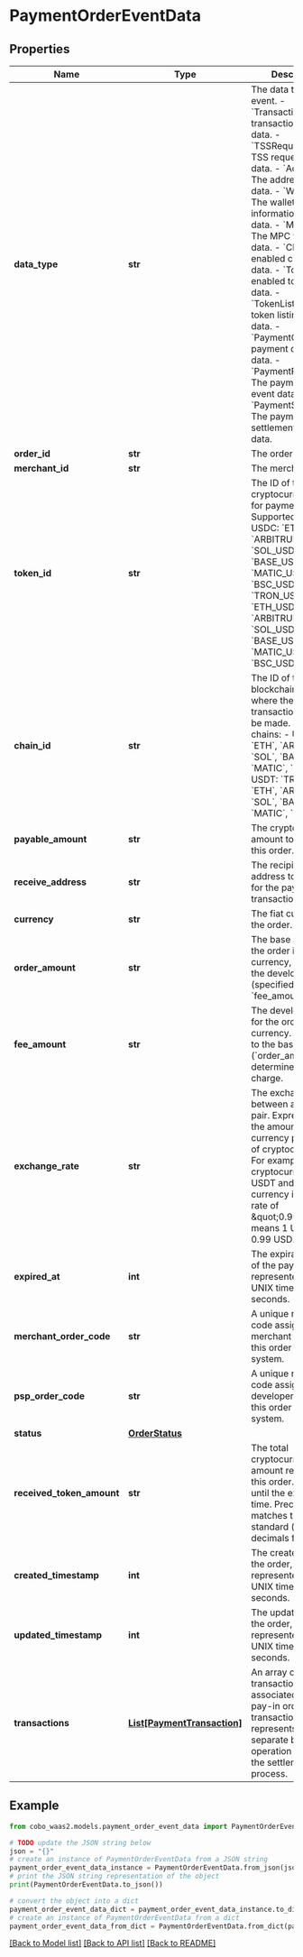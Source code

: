 # PaymentOrderEventData


## Properties

Name | Type | Description | Notes
------------ | ------------- | ------------- | -------------
**data_type** | **str** |  The data type of the event. - &#x60;Transaction&#x60;: The transaction event data. - &#x60;TSSRequest&#x60;: The TSS request event data. - &#x60;Addresses&#x60;: The addresses event data. - &#x60;WalletInfo&#x60;: The wallet information event data. - &#x60;MPCVault&#x60;: The MPC vault event data. - &#x60;Chains&#x60;: The enabled chain event data. - &#x60;Tokens&#x60;: The enabled token event data. - &#x60;TokenListing&#x60;: The token listing event data.        - &#x60;PaymentOrder&#x60;: The payment order event data. - &#x60;PaymentRefund&#x60;: The payment refund event data. - &#x60;PaymentSettlement&#x60;: The payment settlement event data. | 
**order_id** | **str** | The order ID. | 
**merchant_id** | **str** | The merchant ID. | [optional] 
**token_id** | **str** |  The ID of the cryptocurrency used for payment. Supported tokens:  - USDC: &#x60;ETH_USDC&#x60;, &#x60;ARBITRUM_USDC&#x60;, &#x60;SOL_USDC&#x60;, &#x60;BASE_USDC&#x60;, &#x60;MATIC_USDC&#x60;, &#x60;BSC_USDC&#x60; - USDT: &#x60;TRON_USDT&#x60;, &#x60;ETH_USDT&#x60;, &#x60;ARBITRUM_USDT&#x60;, &#x60;SOL_USDT&#x60;, &#x60;BASE_USDT&#x60;, &#x60;MATIC_USDT&#x60;, &#x60;BSC_USDT&#x60;  | 
**chain_id** | **str** |  The ID of the blockchain network where the payment transaction should be made. Supported chains:  - USDC: &#x60;ETH&#x60;, &#x60;ARBITRUM&#x60;, &#x60;SOL&#x60;, &#x60;BASE&#x60;, &#x60;MATIC&#x60;, &#x60;BSC&#x60; - USDT: &#x60;TRON&#x60;, &#x60;ETH&#x60;, &#x60;ARBITRUM&#x60;, &#x60;SOL&#x60;, &#x60;BASE&#x60;, &#x60;MATIC&#x60;, &#x60;BSC&#x60;  | 
**payable_amount** | **str** | The cryptocurrency amount to be paid for this order. | 
**receive_address** | **str** | The recipient wallet address to be used for the payment transaction. | 
**currency** | **str** | The fiat currency of the order. | 
**order_amount** | **str** | The base amount of the order in fiat currency, excluding the developer fee (specified in &#x60;fee_amount&#x60;). | 
**fee_amount** | **str** | The developer fee for the order in fiat currency. It is added to the base amount (&#x60;order_amount&#x60;) to determine the final charge. | 
**exchange_rate** | **str** | The exchange rate between a currency pair. Expressed as the amount of fiat currency per one unit of cryptocurrency. For example, if the cryptocurrency is USDT and the fiat currency is USD, a rate of \&quot;0.99\&quot; means 1 USDT &#x3D; 0.99 USD. | 
**expired_at** | **int** | The expiration time of the pay-in order, represented as a UNIX timestamp in seconds. | [optional] 
**merchant_order_code** | **str** | A unique reference code assigned by the merchant to identify this order in their system. | [optional] 
**psp_order_code** | **str** | A unique reference code assigned by the developer to identify this order in their system. | 
**status** | [**OrderStatus**](OrderStatus.md) |  | 
**received_token_amount** | **str** | The total cryptocurrency amount received for this order. Updates until the expiration time. Precision matches the token standard (e.g., 6 decimals for USDT). | 
**created_timestamp** | **int** | The created time of the order, represented as a UNIX timestamp in seconds. | [optional] 
**updated_timestamp** | **int** | The updated time of the order, represented as a UNIX timestamp in seconds. | [optional] 
**transactions** | [**List[PaymentTransaction]**](PaymentTransaction.md) | An array of transactions associated with this pay-in order. Each transaction represents a separate blockchain operation related to the settlement process. | [optional] 

## Example

```python
from cobo_waas2.models.payment_order_event_data import PaymentOrderEventData

# TODO update the JSON string below
json = "{}"
# create an instance of PaymentOrderEventData from a JSON string
payment_order_event_data_instance = PaymentOrderEventData.from_json(json)
# print the JSON string representation of the object
print(PaymentOrderEventData.to_json())

# convert the object into a dict
payment_order_event_data_dict = payment_order_event_data_instance.to_dict()
# create an instance of PaymentOrderEventData from a dict
payment_order_event_data_from_dict = PaymentOrderEventData.from_dict(payment_order_event_data_dict)
```
[[Back to Model list]](../README.md#documentation-for-models) [[Back to API list]](../README.md#documentation-for-api-endpoints) [[Back to README]](../README.md)



